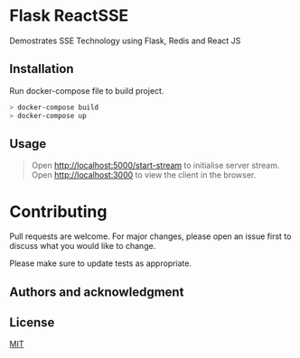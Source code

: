 # Flask ReactSSE
Demostrates SSE Technology using Flask, Redis and React JS

## Installation
Run docker-compose file to build project.<br>
```bash
> docker-compose build
> docker-compose up
```

## Usage
> Open [http://localhost:5000/start-stream](http://localhost:5000/start-stream) to initialise server stream.<br/>
> Open [http://localhost:3000](http://localhost:3000) to view the client in the browser.

Contributing
============

Pull requests are welcome. For major changes, please open an issue first to discuss what you would like to change.

Please make sure to update tests as appropriate.

## Authors and acknowledgment


## License
[MIT](https://choosealicense.com/licenses/mit/)

